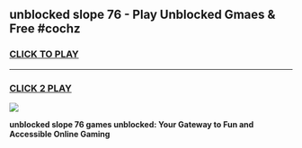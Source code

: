 
## unblocked slope 76 - Play Unblocked Gmaes & Free #cochz
<h3>
<a href="https://news.freeplayer.one?title=unblocked_slope_76&ref=24F">CLICK TO PLAY</a></h3>
<hr>

<h3>
<a href="https://news.freeplayer.one?title=unblocked_slope_76&ref=24F">CLICK 2 PLAY</a>
  
</h3>

<a href="https://news.freeplayer.one?title=unblocked_slope_76&ref=24F/"><img src="https://clearcache.store/games.png"></a>


**unblocked slope 76 games unblocked: Your Gateway to Fun and Accessible Online Gaming**
